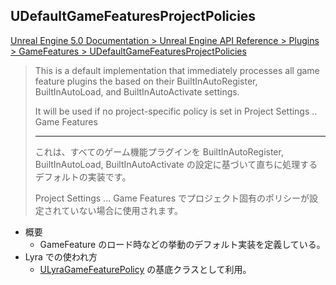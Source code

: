 ## UDefaultGameFeaturesProjectPolicies

[Unreal Engine 5.0 Documentation > Unreal Engine API Reference > Plugins > GameFeatures > UDefaultGameFeaturesProjectPolicies](https://docs.unrealengine.com/5.0/en-US/API/Plugins/GameFeatures/UDefaultGameFeaturesProjectPolic-/)

> This is a default implementation that immediately processes all game feature plugins the based on their BuiltInAutoRegister, 
> BuiltInAutoLoad, and BuiltInAutoActivate settings.  
>  
> It will be used if no project-specific policy is set in Project Settings .. Game Features  
> 
> ----
> これは、すべてのゲーム機能プラグインを BuiltInAutoRegister, BuiltInAutoLoad, BuiltInAutoActivate の設定に基づいて直ちに処理するデフォルトの実装です。 
> 
> Project Settings ... Game Features でプロジェクト固有のポリシーが設定されていない場合に使用されます。 


* 概要
	* GameFeature のロード時などの挙動のデフォルト実装を定義している。
* Lyra での使われ方
	* [ULyraGameFeaturePolicy] の基底クラスとして利用。


<!--- ページ内のリンク --->

<!--- 自前の画像へのリンク --->

<!--- generated --->
[ULyraGameFeaturePolicy]: ../../Lyra/GameFeature/ULyraGameFeaturePolicy.md#ulyragamefeaturepolicy
